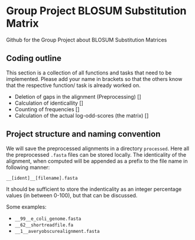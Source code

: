 # Group Project BLOSUM Substitution Matrix
Github for the Group Project about BLOSUM Substitution Matrices


## Coding outline

This section is a collection of all functions and tasks that need to be implemented. Please add your name in brackets so that the others know that the respective function/ task is already worked on.

- Deletion of gaps in the alignment (Preprocessing) []
- Calculation of identicallity []
- Counting of frequencies []
- Calculation of the actual log-odd-scores (the matrix) []

## Project structure and naming convention

We will save the preprocessed alignments in a directory ```processed```. Here all the preprocessed ```.fasta``` files can be stored locally. The identicality of the alignment, when computed will be appended as a prefix to the file name in following manner:

```__[ident]__[filename].fasta ```

It should be sufficient to store the indenticality as an integer percentage values (in between 0-100), but that can be discussed.

Some examples:
- ```__99__e_coli_genome.fasta ```
- ```__62__shortreadfile.fa ```
- ```__1__averyobscurealignment.fasta ```
